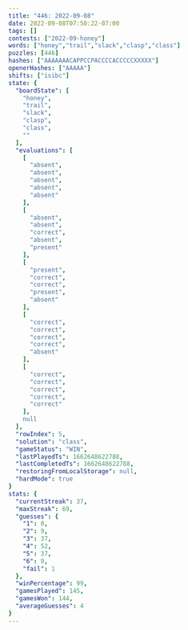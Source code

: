 ```yaml
---
title: "446: 2022-09-08"
date: 2022-09-08T07:50:22-07:00
tags: []
contests: ["2022-09-honey"]
words: ["honey","trail","slack","clasp","class"]
puzzles: [446]
hashes: ["AAAAAAACAPPCCPACCCCACCCCCXXXXX"]
openerHashes: ["AAAAA"]
shifts: ["isibc"]
state: {
  "boardState": [
    "honey",
    "trail",
    "slack",
    "clasp",
    "class",
    ""
  ],
  "evaluations": [
    [
      "absent",
      "absent",
      "absent",
      "absent",
      "absent"
    ],
    [
      "absent",
      "absent",
      "correct",
      "absent",
      "present"
    ],
    [
      "present",
      "correct",
      "correct",
      "present",
      "absent"
    ],
    [
      "correct",
      "correct",
      "correct",
      "correct",
      "absent"
    ],
    [
      "correct",
      "correct",
      "correct",
      "correct",
      "correct"
    ],
    null
  ],
  "rowIndex": 5,
  "solution": "class",
  "gameStatus": "WIN",
  "lastPlayedTs": 1662648622788,
  "lastCompletedTs": 1662648622788,
  "restoringFromLocalStorage": null,
  "hardMode": true
}
stats: {
  "currentStreak": 37,
  "maxStreak": 69,
  "guesses": {
    "1": 0,
    "2": 9,
    "3": 37,
    "4": 52,
    "5": 37,
    "6": 9,
    "fail": 1
  },
  "winPercentage": 99,
  "gamesPlayed": 145,
  "gamesWon": 144,
  "averageGuesses": 4
}
---
```


<!-- more -->
